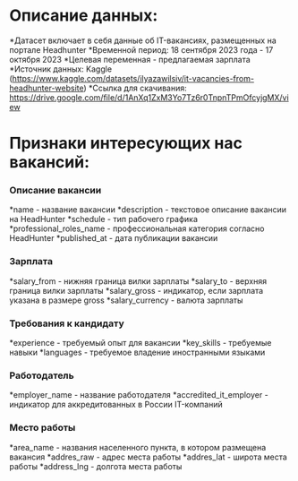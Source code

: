 # Описание данных: 

*Датасет включает в себя данные об IT-вакансиях, размещенных на портале Headhunter
*Временной период: 18 сентября 2023 года - 17 октября 2023
*Целевая переменная - предлагаемая зарплата
*Источник данных: Kaggle (https://www.kaggle.com/datasets/ilyazawilsiv/it-vacancies-from-headhunter-website)
*Ссылка для скачивания: https://drive.google.com/file/d/1AnXq1ZxM3Yo7Tz6r0TnpnTPmOfcyjgMX/view

# Признаки интересующих нас вакансий:

### Описание вакансии

*name - название вакансии
*description - текстовое описание вакансии на HeadHunter
*schedule - тип рабочего графика
*professional_roles_name - профессиональная категория согласно HeadHunter
*published_at - дата публикации вакансии

### Зарплата

*salary_from - нижняя граница вилки зарплаты
*salary_to - верхняя граница вилки зарплаты
*salary_gross - индикатор, если зарплата указана в размере gross
*salary_currency - валюта зарплаты

### Требования к кандидату

*experience - требуемый опыт для вакансии
*key_skills - требуемые навыки
*languages - требуемое владение иностранными языками

### Работодатель

*employer_name - название работодателя
*accredited_it_employer - индикатор для аккредитованных в России IT-компаний

### Место работы

*area_name - названия населенного пункта, в котором размещена вакансия
*addres_raw - адрес места работы
*addres_lat - широта места работы
*address_lng - долгота места работы







